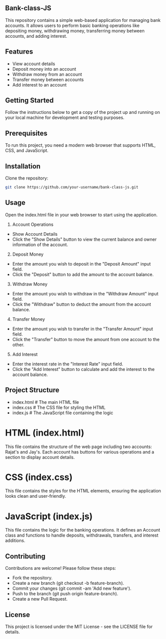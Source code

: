 ## Bank-class-JS
This repository contains a simple web-based application for managing bank accounts. It allows users to perform basic banking operations like depositing money, withdrawing money, transferring money between accounts, and adding interest.

## Features
- View account details
- Deposit money into an account
- Withdraw money from an account
- Transfer money between accounts
- Add interest to an account

## Getting Started
Follow the instructions below to get a copy of the project up and running on your local machine for development and testing purposes.

## Prerequisites
To run this project, you need a modern web browser that supports HTML, CSS, and JavaScript.

## Installation
Clone the repository:
```bash
git clone https://github.com/your-username/bank-class-js.git
```

## Usage
Open the index.html file in your web browser to start using the application.

1. Account Operations
- Show Account Details
- Click the "Show Details" button to view the current balance and owner information of the account.
  
2. Deposit Money
- Enter the amount you wish to deposit in the "Deposit Amount" input field.
- Click the "Deposit" button to add the amount to the account balance.

3. Withdraw Money
- Enter the amount you wish to withdraw in the "Withdraw Amount" input field.
- Click the "Withdraw" button to deduct the amount from the account balance.

4. Transfer Money
- Enter the amount you wish to transfer in the "Transfer Amount" input field.
- Click the "Transfer" button to move the amount from one account to the other.

5. Add Interest
- Enter the interest rate in the "Interest Rate" input field.
- Click the "Add Interest" button to calculate and add the interest to the account balance.

## Project Structure
- index.html          # The main HTML file
- index.css           # The CSS file for styling the HTML
- index.js            # The JavaScript file containing the logic

# HTML (index.html)
This file contains the structure of the web page including two accounts: Rajat's and Jay's. Each account has buttons for various operations and a section to display account details.

# CSS (index.css)
This file contains the styles for the HTML elements, ensuring the application looks clean and user-friendly.

# JavaScript (index.js)
This file contains the logic for the banking operations. It defines an Account class and functions to handle deposits, withdrawals, transfers, and interest additions.
## Contributing
Contributions are welcome! Please follow these steps:

- Fork the repository.
- Create a new branch (git checkout -b feature-branch).
- Commit your changes (git commit -am 'Add new feature').
- Push to the branch (git push origin feature-branch).
- Create a new Pull Request.

 ## License
This project is licensed under the MIT License - see the LICENSE file for details.

